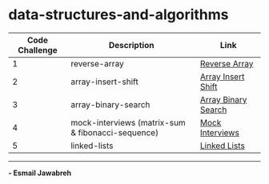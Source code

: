 # data-structures-and-algorithms

| Code Challenge | Description                                       |  Link                                          |
| -------------- | ------------                                      | ----------------                               |
|       1        | reverse-array                                     | [Reverse Array](./CC/reverseArray/)            |
|       2        | array-insert-shift                                | [Array Insert Shift](./CC/arrayInsertShift/)   |
|       3        | array-binary-search                               | [Array Binary Search](./CC/arrayBinarySearch/) | 
|       4        | mock-interviews (matrix-sum & fibonacci-sequence) | [Mock Interviews](./CC/Mock_Interviews/)       |
|       5        | linked-lists                                      | [Linked Lists](./CC/linkedLists/)              |

---

**- Esmail Jawabreh**